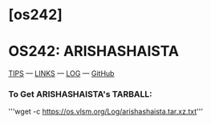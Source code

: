 # [os242]
# OS242: ARISHASHAISTA
[TIPS](https://cbkadal.github.io/os242/TIPS/) — [LINKS](https://cbkadal.github.io/os242/LINKS/) — [LOG](https://arishashaista.github.io/os242/TXT/mylog.txt) — [GitHub](https://github.com/arishashaista/os242/)

### To Get ARISHASHAISTA's TARBALL:
'''wget -c https://os.vlsm.org/Log/arishashaista.tar.xz.txt'''
